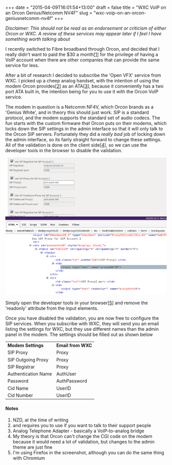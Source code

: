 +++
date = "2015-04-09T16:01:54+13:00"
draft = false
title = "WXC VoIP on an Orcon Genius/Netcomm NV4F"
slug = "wxc-voip-on-an-orcon-geniusnetcomm-nv4f"
+++

*Disclaimer: This should not be read as an endorsement or criticism of either Orcon or WXC. A review of these services may appear later if I feel I have something worth talking about*

I recently switched to Fibre broadband through Orcon, and decided that I really didn't want to paid the $30 a month[[1](#an-1)] for the privilege of having a VoIP account when there are other companies that can provide the same service for less.

After a bit of research I decided to subscribe the 'Open VFX' service from WXC. I picked up a cheep analog handset, with the intention of using the modem Orcon provides[[2](#an-2)] as an ATA[[3](#an-3)], because it conveniently has a two port ATA built in, the intention being for you to use it with the Orcon VoIP service.

The modem in question is a Netcomm NF4V, which Orcon brands as a 'Genius White', and in theory this should just work. SIP is a standard protocol, and the modem supports the standard set of audio codecs. The fun starts with the custom firmware that Orcon puts on their modems, which locks down the SIP settings in the admin interface so that it will only talk to the Orcon SIP servers. Fortunately they did a *really bad* job of locking down the admin interface, so its fairly straight forward to change these settings. All of the validation is done on the client side[[4](#an-4)], so we can use the developer tools in the browser to disable the validation.

![Screenshot showing source of the modem settings page](orcon-wxc.png)

Simply open the developer tools in your browser[[5](#a-5)] and remove the 'readonly' attribute from the input elements.

Once you have disabled the validation, you are now free to configure the SIP services. When you subscribe with WXC, they will send you an email listing the settings for WXC, but they use different names than the admin panel in the modem. The settings should be filled out as shown below

<table class="table table-striped">
<tbody>
<tr>
<td><b>Modem Settings</b></td>
<td><b>Email from WXC</b></td>
</tr>
<tr>
<td>SIP Proxy</td>
<td>Proxy</td>
</tr>
<tr>
<td>SIP Outgoing Proxy</td>
<td>Proxy</td>
</tr>
<tr>
<td>SIP Registrar</td>
<td>Proxy</td>
</tr>
<tr>
<td>Authentication Name</td>
<td>AuthUser</td>
</tr>
<tr>
<td>Password</td>
<td>AuthPassword</td>
</tr>
<tr>
<td>Cid Name</td>
<td>UserID</td>
</tr>
<tr>
<td>Cid Number</td>
<td>UserID</td>
</tr>
</tbody>
</table>

#### Notes

1. <a name="an-1"></a>NZD, at the time of writing
2. <a name="an-2"></a>and requires you to use if you want to talk to their support people
3. <a name="an-3"></a>Analog Telephone Adapter - basically a VoIP-to-analog bridge
4. <a name="an-4"></a>My theory is that Orcon can't change the CGI code on the modem because it would need a lot of validation, but changes to the admin theme are just fine
5. <a name="an-5"></a>I'm using Firefox in the screenshot, although you can do the same thing with Chromium
